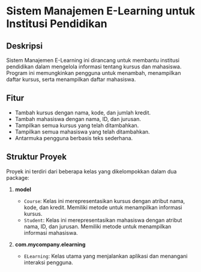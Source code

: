 # Sistem Manajemen E-Learning untuk Institusi Pendidikan

## Deskripsi
Sistem Manajemen E-Learning ini dirancang untuk membantu institusi pendidikan dalam mengelola informasi tentang kursus dan mahasiswa. Program ini memungkinkan pengguna untuk menambah, menampilkan daftar kursus, serta menampilkan daftar mahasiswa.

## Fitur
- Tambah kursus dengan nama, kode, dan jumlah kredit.
- Tambah mahasiswa dengan nama, ID, dan jurusan.
- Tampilkan semua kursus yang telah ditambahkan.
- Tampilkan semua mahasiswa yang telah ditambahkan.
- Antarmuka pengguna berbasis teks sederhana.

## Struktur Proyek
Proyek ini terdiri dari beberapa kelas yang dikelompokkan dalam dua package:
1. **model**
   - `Course`: Kelas ini merepresentasikan kursus dengan atribut nama, kode, dan kredit. Memiliki metode untuk menampilkan informasi kursus.
   - `Student`: Kelas ini merepresentasikan mahasiswa dengan atribut nama, ID, dan jurusan. Memiliki metode untuk menampilkan informasi mahasiswa.

2. **com.mycompany.elearning**
   - `ELearning`: Kelas utama yang menjalankan aplikasi dan menangani interaksi pengguna.
